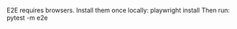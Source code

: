 E2E requires browsers. Install them once locally:
    playwright install
Then run:
    pytest -m e2e
